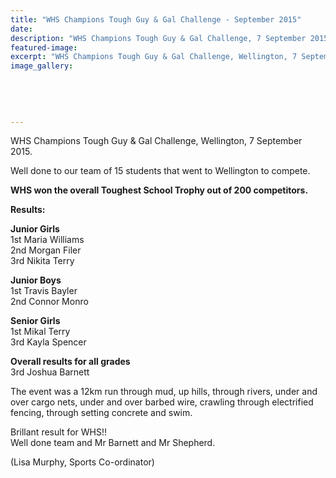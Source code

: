 ```yaml
---
title: "WHS Champions Tough Guy & Gal Challenge - September 2015"
date: 
description: "WHS Champions Tough Guy & Gal Challenge, 7 September 2015 in Wellington"
featured-image: 
excerpt: "WHS Champions Tough Guy & Gal Challenge, Wellington, 7 September 2015."
image_gallery:
	
	
	
	
	
---
```


<p><span>WHS Champions Tough Guy &amp; Gal Challenge, Wellington, 7 September 2015.</span></p>
<p><span>Well done to our team of 15 students that went to Wellington to compete. </span></p>
<p><strong>WHS won the overall Toughest School Trophy out of 200 competitors.</strong></p>
<p><strong>Results:</strong></p>
<p><span><strong>Junior Girls</strong><br /> 1st Maria Williams<br /> <span class="textexposedshow">2nd Morgan Filer</span><br /> <span class="textexposedshow">3rd Nikita Terry</span></span></p>
<p><span> <strong><span class="textexposedshow">Junior Boys</span></strong><br /> <span class="textexposedshow">1st Travis Bayler</span><br /> <span class="textexposedshow">2nd Connor Monro</span></span></p>
<p><span><strong><span class="textexposedshow">Senior Girls</span></strong><br /> <span class="textexposedshow">1st Mikal Terry</span><br /> <span class="textexposedshow">3rd Kayla Spencer</span></span></p>
<p><span><strong><span class="textexposedshow">Overall results for all grades</span></strong><br /> <span class="textexposedshow">3rd Joshua Barnett</span></span></p>
<p><span><span class="textexposedshow">The event was a 12km run through mud, up hills, through rivers, under and over cargo nets, under and over barbed wire, crawling through electrified fencing, through setting concrete and swim.</span></span></p>
<p><span><span class="textexposedshow">Brillant result for WHS!! <br />Well done team and Mr Barnett and Mr Shepherd.</span></span></p>
<p><span><span class="textexposedshow">(Lisa Murphy, Sports Co-ordinator)</span></span></p>

